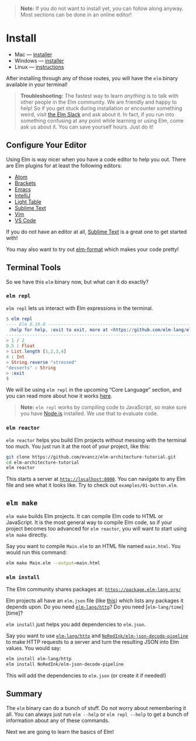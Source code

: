 > **Note:** If you do not want to install yet, you can follow along anyway. Most sections can be done in an online editor!


# Install

  * Mac &mdash; [installer][mac]
  * Windows &mdash; [installer][win]
  * Linux &mdash; [instructions][linux]

[mac]: https://github.com/elm/compiler/releases/download/0.19.0/installer-for-mac.pkg
[win]: https://github.com/elm/compiler/releases/download/0.19.0/installer-for-windows.exe
[linux]: https://gist.github.com/evancz/442b56717b528f913d1717f2342a295d
[npm]: https://www.npmjs.com/package/elm

After installing through any of those routes, you will have the `elm` binary available in your terminal!

> **Troubleshooting:** The fastest way to learn *anything* is to talk with other people in the Elm community. We are friendly and happy to help! So if you get stuck during installation or encounter something weird, visit [the Elm Slack](http://elmlang.herokuapp.com/) and ask about it. In fact, if you run into something confusing at any point while learning or using Elm, come ask us about it. You can save yourself hours. Just do it!


## Configure Your Editor

Using Elm is way nicer when you have a code editor to help you out. There are Elm plugins for at least the following editors:

  * [Atom](https://atom.io/packages/language-elm)
  * [Brackets](https://github.com/lepinay/elm-brackets)
  * [Emacs](https://github.com/jcollard/elm-mode)
  * [IntelliJ](https://github.com/durkiewicz/elm-plugin)
  * [Light Table](https://github.com/rundis/elm-light)
  * [Sublime Text](https://packagecontrol.io/packages/Elm%20Language%20Support)
  * [Vim](https://github.com/ElmCast/elm-vim)
  * [VS Code](https://github.com/sbrink/vscode-elm)

If you do not have an editor at all, [Sublime Text](https://www.sublimetext.com/) is a great one to get started with!

You may also want to try out [elm-format][] which makes your code pretty!

[elm-format]: https://github.com/avh4/elm-format


## Terminal Tools

So we have this `elm` binary now, but what can it do exactly?


### `elm repl`

`elm repl` lets us interact with Elm expressions in the terminal.

```elm
$ elm repl
---- Elm 0.19.0 ----------------------------------------------------------------
 :help for help, :exit to exit, more at <https://github.com/elm-lang/elm-repl>
--------------------------------------------------------------------------------
> 1 / 2
0.5 : Float
> List.length [1,2,3,4]
4 : Int
> String.reverse "stressed"
"desserts" : String
> :exit
$
```

We will be using `elm repl` in the upcoming &ldquo;Core Language&rdquo; section, and you can read more about how it works [here](https://github.com/elm-lang/elm-compiler/blob/master/docs/repl.md).

> **Note:** `elm repl` works by compiling code to JavaScript, so make sure you have [Node.js](http://nodejs.org/) installed. We use that to evaluate code.


### `elm reactor`

`elm reactor` helps you build Elm projects without messing with the terminal too much. You just run it at the root of your project, like this:

```bash
git clone https://github.com/evancz/elm-architecture-tutorial.git
cd elm-architecture-tutorial
elm reactor
```

This starts a server at [`http://localhost:8000`](http://localhost:8000). You can navigate to any Elm file and see what it looks like. Try to check out `examples/01-button.elm`.


## `elm make`

`elm make` builds Elm projects. It can compile Elm code to HTML or JavaScript. It is the most general way to compile Elm code, so if your project becomes too advanced for `elm reactor`, you will want to start using `elm make` directly.

Say you want to compile `Main.elm` to an HTML file named `main.html`. You would run this command:

```bash
elm make Main.elm --output=main.html
```

### `elm install`

The Elm community shares packages at: [`https://package.elm-lang.org/`](https://package.elm-lang.org/)

Elm projects all have an `elm.json` file (like [this](https://github.com/elm-lang/elm-compiler/blob/master/docs/elm.json/application.md)) which lists any packages it depends upon. Do you need [`elm-lang/http`][http]? Do you need [`elm-lang/time`][time]?

`elm install` just helps you add dependencies to `elm.json`.

Say you want to use [`elm-lang/http`][http] and [`NoRedInk/elm-json-decode-pipeline`][pipe] to make HTTP requests to a server and turn the resulting JSON into Elm values. You would say:

[http]: https://package.elm-lang.org/packages/elm/http/latest
[json]: https://package.elm-lang.org/packages/elm/json/latest
[pipe]: https://package.elm-lang.org/packages/NoRedInk/elm-json-decode-pipeline/latest

```bash
elm install elm-lang/http
elm install NoRedInk/elm-json-decode-pipeline
```

This will add the dependencies to `elm.json` (or create it if needed!)


## Summary

The `elm` binary can do a bunch of stuff. Do not worry about remembering it all. You can always just run `elm --help` or `elm repl --help` to get a bunch of information about any of these commands.

Next we are going to learn the basics of Elm!
